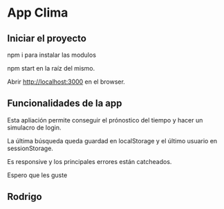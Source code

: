 # App Clima


## Iniciar el proyecto

  npm i para instalar las modulos

  npm start en la raíz del mismo.

  Abrir [http://localhost:3000](http://localhost:3000) en el browser.



## Funcionalidades de la app

Esta apliación permite conseguir el prónostico del tiempo y hacer un simulacro de login.

La última búsqueda queda guardad en localStorage y el último usuario en sessionStorage.

Es responsive y los principales errores están catcheados.


Espero que les guste

## Rodrigo
